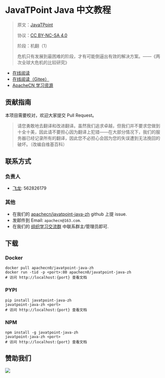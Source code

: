 # JavaTPoint Java 中文教程

> 原文：[JavaTPoint](https://www.javatpoint.com/)
> 
> 协议：[CC BY-NC-SA 4.0](http://creativecommons.org/licenses/by-nc-sa/4.0/)
> 
> 阶段：机翻（1）
> 
> 危机只有发展到最困难的阶段，才有可能倒逼出有效的解决方案。——《两次全球大危机的比较研究》

* [在线阅读](https://jtpj.apachecn.org)
* [在线阅读（Gitee）](https://apachecn.gitee.io/doc-template/)
* [ApacheCN 学习资源](http://docs.apachecn.org/)

## 贡献指南

本项目需要校对，欢迎大家提交 Pull Request。

> 请您勇敢地去翻译和改进翻译。虽然我们追求卓越，但我们并不要求您做到十全十美，因此请不要担心因为翻译上犯错——在大部分情况下，我们的服务器已经记录所有的翻译，因此您不必担心会因为您的失误遭到无法挽回的破坏。（改编自维基百科）

## 联系方式

### 负责人

* [飞龙](https://github.com/wizardforcel): 562826179

### 其他

*   在我们的 [apachecn/javatpoint-java-zh](https://github.com/apachecn/javatpoint-java-zh) github 上提 issue.
*   发邮件到 Email: `apachecn@163.com`.
*   在我们的 [组织学习交流群](https://www.apachecn.org/#/docs/join) 中联系群主/管理员即可.

## 下载

### Docker

```
docker pull apachecn0/javatpoint-java-zh
docker run -tid -p <port>:80 apachecn0/javatpoint-java-zh
# 访问 http://localhost:{port} 查看文档
```

### PYPI

```
pip install javatpoint-java-zh
javatpoint-java-zh <port>
# 访问 http://localhost:{port} 查看文档
```

### NPM

```
npm install -g javatpoint-java-zh
javatpoint-java-zh <port>
# 访问 http://localhost:{port} 查看文档
```

## 赞助我们

![](http://data.apachecn.org/img/about/donate.jpg)
